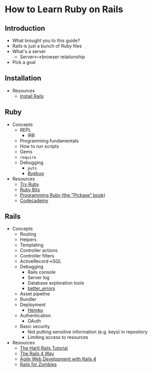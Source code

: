 # How to Learn Ruby on Rails

## Introduction

* What brought you to this guide?
* Rails is just a bunch of Ruby files
* What's a server
  * Server<–>browser relationship
* Pick a goal

## Installation

* Resources
  * [Install Rails](http://installrails.com)

## Ruby

* Concepts
  * REPL
    * IRB
  * Programming fundamentals
  * How to run scripts
  * Gems
  * `require`
  * Debugging
    * `puts`
    * [Byebug](https://github.com/deivid-rodriguez/byebug)
* Resources
  * [Try Ruby](https://www.codeschool.com/courses/try-ruby)
  * [Ruby Bits](https://www.codeschool.com/courses/ruby-bits)
  * [Programming Ruby (the "Pickaxe" book)](http://pragprog.com/book/ruby/programming-ruby)
  * [Codecademy](http://www.codecademy.com/tracks/ruby)

## Rails

* Concepts
  * Routing
  * Helpers
  * Templating
  * Controller actions
  * Controller filters
  * ActiveRecord->SQL
  * Debugging
    * Rails console
    * Server log
    * Database exploration tools
    * [better_errors](https://github.com/charliesome/better_errors)
  * Asset pipeline
  * Bundler
  * Deployment
    * [Heroku](https://devcenter.heroku.com/articles/getting-started-with-rails4)
  * Authentication
    * OAuth
  * Basic security
    * Not putting sensitive information (e.g. keys) in repository
    * Limiting access to resources
* Resources
  * [The Hartl Rails Tutorial](http://www.railstutorial.org)
  * [The Rails 4 Way](https://leanpub.com/tr4w)
  * [Agile Web Development with Rails 4](http://pragprog.com/book/rails4/agile-web-development-with-rails-4)
  * [Rails for Zombies](http://railsforzombies.org)
